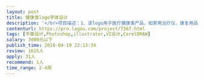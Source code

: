 ```yaml
---                
layout: post       
title: 健康类logo字体设计           
description: '</br>项目描述：1、该logo用于医疗健康类产品，如家用治疗仪，康复用品上。不同与以往传统的医疗产品，我们的产品在设计上跟国际接轨。</br>2、该logo还需要应用在线下门店中，有与产品统一的标示，让用户了解这是一家专业的医疗器械体验店。</br>3、颜色：趋向红色或蓝色</br>'     
contenturl: https://pro.lagou.com/project/7367.html      
tags: [平面设计,Photoshop,illustrator,VI设计,CorelDRAW]            
salary: 3000元以下          
publish_time: 2018-04-19 22:13:34         
review: 1615人                   
apply: 31人                   
recommend: 1人                   
time_range: 2-4周              
---                 
```

